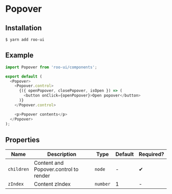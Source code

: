 # Popover

<!-- STORY -->

## Installation

```shell
$ yarn add roo-ui
```

## Example

```js
import Popover from 'roo-ui/components';

export default (
  <Popover>
    <Popover.control>
      {({ openPopover, closePopover, isOpen }) => (
        <button onClick={openPopover}>Open popover</button>
      )}
    </Popover.control>

    <p>Popover contents</p>
  </Popover>
);
```

## Properties

| Name       | Description                           | Type     | Default | Required? |
| ---------- | ------------------------------------- | -------- | ------- | --------- |
| `children` | Content and Popover.control to render | `node`   | -       | ✔︎        |
| `zIndex`   | Content zIndex                        | `number` | 1       | -         |
